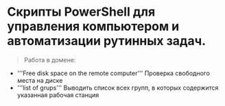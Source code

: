 # Скрипты PowerShell для управления компьютером и автоматизации рутинных задач.
> Работа в домене:
- '''Free disk space on the remote computer''' 
Проверка свободного места на диске
- '''list of grups'''
Выводить список всех групп, в которых содержится указанная рабочая станция
